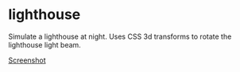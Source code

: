 # lighthouse
Simulate a lighthouse at night. Uses CSS 3d transforms to rotate the lighthouse light beam.  


[Screenshot](https://github.com/wayneparrott/lighthouse/blob/master/sceenshot-animated.png)



